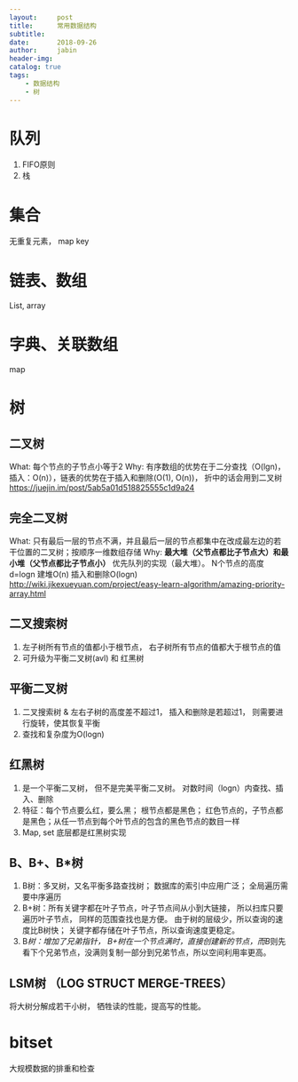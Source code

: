 ```yaml
---
layout:     post
title:      常用数据结构
subtitle:   
date:       2018-09-26
author:     jabin
header-img: 
catalog: true
tags:
    - 数据结构
    - 树
---
```


# 队列
1. FIFO原则
2. 栈

# 集合
无重复元素， map  key

# 链表、数组
List, array

# 字典、关联数组
map

# 树
## 二叉树
What: 每个节点的子节点小等于2
Why: 有序数组的优势在于二分查找（O(lgn)， 插入：O(n)），链表的优势在于插入和删除(O(1), O(n))， 折中的话会用到二叉树
https://juejin.im/post/5ab5a01d518825555c1d9a24
## 完全二叉树
What: 只有最后一层的节点不满，并且最后一层的节点都集中在改成最左边的若干位置的二叉树；按顺序一维数组存储
Why: **最大堆（父节点都比子节点大）和最小堆（父节点都比子节点小）** 优先队列的实现（最大堆）。 N个节点的高度d=logn 建堆O(n)  插入和删除O(logn)
http://wiki.jikexueyuan.com/project/easy-learn-algorithm/amazing-priority-array.html

## 二叉搜索树
 1. 左子树所有节点的值都小于根节点， 右子树所有节点的值都大于根节点的值
 2. 可升级为平衡二叉树(avl)  和 红黑树

## 平衡二叉树
 1. 二叉搜索树 &  左右子树的高度差不超过1， 插入和删除是若超过1， 则需要进行旋转，使其恢复平衡
 2. 查找和复杂度为O(logn)

## 红黑树
 1. 是一个平衡二叉树， 但不是完美平衡二叉树。 对数时间（logn）内查找、插入、删除
 2. 特征：每个节点要么红，要么黑； 根节点都是黑色； 红色节点的，子节点都是黑色；从任一节点到每个叶节点的包含的黑色节点的数目一样
 3. Map, set 底层都是红黑树实现

## B、B+、B*树
 1. B树：多叉树，又名平衡多路查找树； 数据库的索引中应用广泛； 全局遍历需要中序遍历
 2. B+树：所有关键字都在叶子节点，叶子节点间从小到大链接， 所以扫库只要遍历叶子节点， 同样的范围查找也是方便。 由于树的层级少，所以查询的速度比B树快； 关键字都存储在叶子节点，所以查询速度更稳定。
 3. B*树：增加了兄弟指针， B+树在一个节点满时，直接创建新的节点，而B*则先看下个兄弟节点，没满则复制一部分到兄弟节点，所以空间利用率更高。

## LSM树 （LOG STRUCT MERGE-TREES）
将大树分解成若干小树， 牺牲读的性能，提高写的性能。

# bitset
大规模数据的排重和检查
